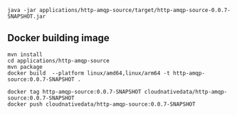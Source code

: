 

```shell
java -jar applications/http-amqp-source/target/http-amqp-source-0.0.7-SNAPSHOT.jar
```

## Docker building image

```shell
mvn install
cd applications/http-amqp-source
mvn package
docker build  --platform linux/amd64,linux/arm64 -t http-amqp-source:0.0.7-SNAPSHOT .
```

```shell
docker tag http-amqp-source:0.0.7-SNAPSHOT cloudnativedata/http-amqp-source:0.0.7-SNAPSHOT
docker push cloudnativedata/http-amqp-source:0.0.7-SNAPSHOT
```

